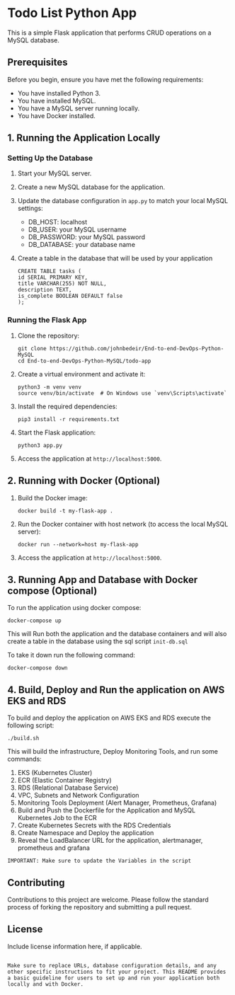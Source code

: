 # Todo List Python App

This is a simple Flask application that performs CRUD operations on a MySQL database.

## Prerequisites

Before you begin, ensure you have met the following requirements:

- You have installed Python 3.
- You have installed MySQL.
- You have a MySQL server running locally.
- You have Docker installed.

## 1. Running the Application Locally

### Setting Up the Database

1. Start your MySQL server.
2. Create a new MySQL database for the application.
3. Update the database configuration in `app.py` to match your local MySQL settings:

   - DB_HOST: localhost
   - DB_USER: your MySQL username
   - DB_PASSWORD: your MySQL password
   - DB_DATABASE: your database name

4. Create a table in the database that will be used by your application
   ```
   CREATE TABLE tasks (
   id SERIAL PRIMARY KEY,
   title VARCHAR(255) NOT NULL,
   description TEXT,
   is_complete BOOLEAN DEFAULT false
   );
   ```

### Running the Flask App

1. Clone the repository:

   ```
   git clone https://github.com/johnbedeir/End-to-end-DevOps-Python-MySQL
   cd End-to-end-DevOps-Python-MySQL/todo-app
   ```

2. Create a virtual environment and activate it:

   ```
   python3 -m venv venv
   source venv/bin/activate  # On Windows use `venv\Scripts\activate`
   ```

3. Install the required dependencies:

   ```
   pip3 install -r requirements.txt
   ```

4. Start the Flask application:

   ```
   python3 app.py
   ```

5. Access the application at `http://localhost:5000`.

## 2. Running with Docker (Optional)

1. Build the Docker image:

   ```
   docker build -t my-flask-app .
   ```

2. Run the Docker container with host network (to access the local MySQL server):

   ```
   docker run --network=host my-flask-app
   ```

3. Access the application at `http://localhost:5000`.

## 3. Running App and Database with Docker compose (Optional)

To run the application using docker compose:

```
docker-compose up
```

This will Run both the application and the database containers and will also create a table in the database using the sql script `init-db.sql`

To take it down run the following command:

```
docker-compose down
```

## 4. Build, Deploy and Run the application on AWS EKS and RDS

To build and deploy the application on AWS EKS and RDS execute the following script:

```
./build.sh
```

This will build the infrastructure, Deploy Monitoring Tools, and run some commands:

1.  EKS (Kubernetes Cluster)
2.  ECR (Elastic Container Registry)
3.  RDS (Relational Database Service)
4.  VPC, Subnets and Network Configuration
5.  Monitoring Tools Deployment (Alert Manager, Prometheus, Grafana)
6.  Build and Push the Dockerfile for the Application and MySQL Kubernetes Job to the ECR
7.  Create Kubernetes Secrets with the RDS Credentials
8.  Create Namespace and Deploy the application
9.  Reveal the LoadBalancer URL for the application, alertmanager, prometheus and grafana

`IMPORTANT: Make sure to update the Variables in the script`

## Contributing

Contributions to this project are welcome. Please follow the standard process of forking the repository and submitting a pull request.

## License

Include license information here, if applicable.

```

Make sure to replace URLs, database configuration details, and any other specific instructions to fit your project. This README provides a basic guideline for users to set up and run your application both locally and with Docker.
```
